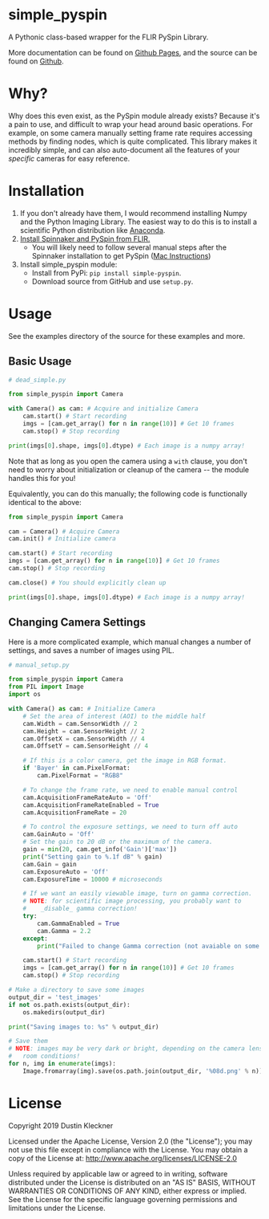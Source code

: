# simple_pyspin
A Pythonic class-based wrapper for the FLIR PySpin Library.

More documentation can be found on [Github Pages](https://klecknerlab.github.io/simple_pyspin/), and the source can be found on [Github](https://github.com/klecknerlab/simple_pyspin).

# Why?
Why does this even exist, as the PySpin module already exists?  Because it's a pain to use, and difficult to wrap your head around basic operations.  For example, on some camera manually setting frame rate requires accessing methods by finding nodes, which is quite complicated.  This library makes it incredibly simple, and can also auto-document all the features of your *specific* cameras for easy reference.  

# Installation
1. If you don't already have them, I would recommend installing Numpy and the Python Imaging Library.  The easiest way to do this is to install a scientific Python distribution like [Anaconda](https://www.anaconda.com/distribution/).
2. [Install Spinnaker and PySpin from FLIR.](https://www.flir.com/products/spinnaker-sdk/)  
    - You will likely need to follow several manual steps after the Spinnaker installation to get PySpin ([Mac Instructions](https://www.flir.com/support-center/iis/machine-vision/application-note/getting-started-with-spinnaker-sdk-on-macos/,))
3. Install simple_pyspin module:
    - Install from PyPi: `pip install simple-pyspin`.
    - Download source from GitHub and use `setup.py`.

# Usage
See the examples directory of the source for these examples and more.

## Basic Usage
```python
# dead_simple.py

from simple_pyspin import Camera

with Camera() as cam: # Acquire and initialize Camera
    cam.start() # Start recording
    imgs = [cam.get_array() for n in range(10)] # Get 10 frames
    cam.stop() # Stop recording

print(imgs[0].shape, imgs[0].dtype) # Each image is a numpy array!
```
Note that as long as you open the camera using a `with` clause, you don't need to worry about initialization or cleanup of the camera -- the module handles this for you!

Equivalently, you can do this manually; the following code is functionally identical to the above:
```python
from simple_pyspin import Camera

cam = Camera() # Acquire Camera
cam.init() # Initialize camera

cam.start() # Start recording
imgs = [cam.get_array() for n in range(10)] # Get 10 frames
cam.stop() # Stop recording

cam.close() # You should explicitly clean up

print(imgs[0].shape, imgs[0].dtype) # Each image is a numpy array!
```

## Changing Camera Settings
Here is a more complicated example, which manual changes a number of settings, and saves a number of images using PIL.
```python
# manual_setup.py

from simple_pyspin import Camera
from PIL import Image
import os

with Camera() as cam: # Initialize Camera
    # Set the area of interest (AOI) to the middle half
    cam.Width = cam.SensorWidth // 2
    cam.Height = cam.SensorHeight // 2
    cam.OffsetX = cam.SensorWidth // 4
    cam.OffsetY = cam.SensorHeight // 4

    # If this is a color camera, get the image in RGB format.
    if 'Bayer' in cam.PixelFormat:
        cam.PixelFormat = "RGB8"

    # To change the frame rate, we need to enable manual control
    cam.AcquisitionFrameRateAuto = 'Off'
    cam.AcquisitionFrameRateEnabled = True
    cam.AcquisitionFrameRate = 20

    # To control the exposure settings, we need to turn off auto
    cam.GainAuto = 'Off'
    # Set the gain to 20 dB or the maximum of the camera.
    gain = min(20, cam.get_info('Gain')['max'])
    print("Setting gain to %.1f dB" % gain)
    cam.Gain = gain
    cam.ExposureAuto = 'Off'
    cam.ExposureTime = 10000 # microseconds

    # If we want an easily viewable image, turn on gamma correction.
    # NOTE: for scientific image processing, you probably want to
    #    _disable_ gamma correction!
    try:
        cam.GammaEnabled = True
        cam.Gamma = 2.2
    except:
        print("Failed to change Gamma correction (not avaiable on some cameras).")

    cam.start() # Start recording
    imgs = [cam.get_array() for n in range(10)] # Get 10 frames
    cam.stop() # Stop recording

# Make a directory to save some images
output_dir = 'test_images'
if not os.path.exists(output_dir):
    os.makedirs(output_dir)

print("Saving images to: %s" % output_dir)

# Save them
# NOTE: images may be very dark or bright, depending on the camera lens and
#   room conditions!
for n, img in enumerate(imgs):
    Image.fromarray(img).save(os.path.join(output_dir, '%08d.png' % n))
```

# License

Copyright 2019 Dustin Kleckner

Licensed under the Apache License, Version 2.0 (the "License");
you may not use this file except in compliance with the License.
You may obtain a copy of the License at: http://www.apache.org/licenses/LICENSE-2.0

Unless required by applicable law or agreed to in writing, software
distributed under the License is distributed on an "AS IS" BASIS,
WITHOUT WARRANTIES OR CONDITIONS OF ANY KIND, either express or implied.
See the License for the specific language governing permissions and
limitations under the License.
